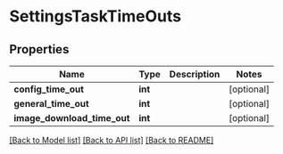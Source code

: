 # SettingsTaskTimeOuts

## Properties
Name | Type | Description | Notes
------------ | ------------- | ------------- | -------------
**config_time_out** | **int** |  | [optional] 
**general_time_out** | **int** |  | [optional] 
**image_download_time_out** | **int** |  | [optional] 

[[Back to Model list]](../README.md#documentation-for-models) [[Back to API list]](../README.md#documentation-for-api-endpoints) [[Back to README]](../README.md)


